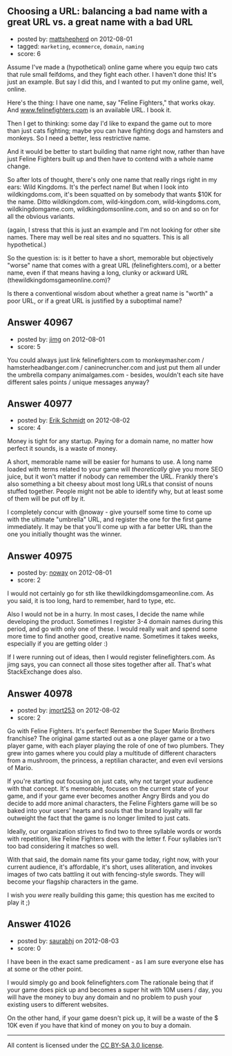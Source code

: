 ## Choosing a URL: balancing a bad name with a great URL vs. a great name with a bad URL

- posted by: [mattshepherd](https://stackexchange.com/users/-1/19029-mattshepherd) on 2012-08-01
- tagged: `marketing`, `ecommerce`, `domain`, `naming`
- score: 6

Assume I've made a (hypothetical) online game where you equip two cats that rule small feifdoms, and they fight each other. I haven't done this! It's just an example. But say I did this, and I wanted to put my online game, well, online. 

Here's the thing: I have one name, say "Feline Fighters," that works okay. And www.felinefighters.com is an available URL. I book it. 

Then I get to thinking: some day I'd like to expand the game out to more than just cats fighting; maybe you can have fighting dogs and hamsters and monkeys. So I need a better, less restrictive name. 

And it would be better to start building that name right now, rather than have just Feline Fighters built up and then have to contend with a whole name change. 

So after lots of thought, there's only one name that really rings right in my ears: Wild Kingdoms. It's the perfect name! But when I look into wildkingdoms.com, it's been squatted on by somebody that wants $10K for the name. Ditto wildkingdom.com, wild-kingdom.com, wild-kingdoms.com, wildkingdomgame.com, wildkingdomsonline.com, and so on and so on for all the obvious variants. 

(again, I stress that this is just an example and I'm not looking for other site names. There may well be real sites and no squatters. This is all hypothetical.)

So the question is: is it better to have a short, memorable but objectively "worse" name that comes with a great URL (felinefighters.com), or a better name, even if that means having a long, clunky or ackward URL (thewildkingdomsgameonline.com)? 

Is there a conventional wisdom about whether a great name is "worth" a poor URL, or if a great URL is justified by a suboptimal name? 


## Answer 40967

- posted by: [jimg](https://stackexchange.com/users/-1/2380-jimg) on 2012-08-01
- score: 5

You could always just link felinefighters.com to monkeymasher.com /  hamsterheadbanger.com / caninecruncher.com and just put them all under the umbrella company animalgames.com  - besides, wouldn't each site have different sales points / unique messages anyway?   


## Answer 40977

- posted by: [Erik Schmidt](https://stackexchange.com/users/-1/15786-erik-schmidt) on 2012-08-02
- score: 4

Money is tight for any startup. Paying for a domain name, no matter how perfect it sounds, is a waste of money.

A short, memorable name will be easier for humans to use. A long name loaded with terms related to your game will *theoretically* give you more SEO juice, but it won't matter if nobody can remember the URL. Frankly there's also something a bit cheesy about most long URLs that consist of nouns stuffed together. People might not be able to identify why, but at least some of them will be put off by it.

I completely concur with @noway - give yourself some time to come up with the ultimate "umbrella" URL, and register the one for the first game immediately. It may be that you'll come up with a far better URL than the one you initially thought was the winner.


## Answer 40975

- posted by: [noway](https://stackexchange.com/users/-1/18054-noway) on 2012-08-01
- score: 2

I would not certainly go for sth like thewildkingdomsgameonline.com. As you said, it is too long, hard to remember, hard to type, etc.

Also I would not be in a hurry. In most cases, I decide the name while developing the product. Sometimes I register 3-4 domain names during this period, and go with only one of these. I would really wait and spend some more time to find another good, creative name. Sometimes it takes weeks, especially if you are getting older :)

If I were running out of ideas, then I would register felinefighters.com. As jimg says, you can connect all those sites together after all. That's what StackExchange does also. 


## Answer 40978

- posted by: [jmort253](https://stackexchange.com/users/-1/6362-jmort253) on 2012-08-02
- score: 2

Go with Feline Fighters. It's perfect! Remember the Super Mario Brothers franchise? The original game started out as a one player game or a two player game, with each player playing the role of one of two plumbers. They grew into games where you could play a multitude of different characters from a mushroom, the princess, a reptilian character, and even evil versions of Mario. 

If you're starting out focusing on just cats, why not target your audience with that concept. It's memorable, focuses on the current state of your game, and if your game ever becomes another Angry Birds and you do decide to add more animal characters, the Feline Fighters game will be so baked into your users' hearts and souls that the brand loyalty will far outweight the fact that the game is no longer limited to just cats.

Ideally, our organization strives to find two to three syllable words or words with repetition, like Feline Fighters does with the letter f. Four syllables isn't too bad considering it matches so well.

With that said, the domain name fits your game today, right now, with your current audience, it's affordable, it's short, uses alliteration, and invokes images of two cats battling it out with fencing-style swords. They will become your flagship characters in the game.

I wish you *were* really building this game; this question has me excited to play it ;)


## Answer 41026

- posted by: [saurabhj](https://stackexchange.com/users/-1/17589-saurabhj) on 2012-08-03
- score: 0

I have been in the exact same predicament - as I am sure everyone else has at some or the other point.

I would simply go and book felinefighters.com
The rationale being that if your game does pick up and becomes a super hit with 10M users / day, you will have the money to buy any domain and no problem to push your existing users to different websites.

On the other hand, if your game doesn't pick up, it will be a waste of the $ 10K even if you have that kind of money on you to buy a domain.



---

All content is licensed under the [CC BY-SA 3.0 license](https://creativecommons.org/licenses/by-sa/3.0/).
